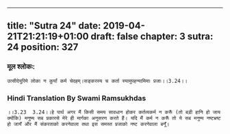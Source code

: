 
---
title: "Sutra 24"
date: 2019-04-21T21:21:19+01:00
draft: false
chapter: 3
sutra: 24
position: 327
---
### मूल श्लोकः:
```
उत्सीदेयुरिमे लोका न कुर्यां कर्म चेदहम्।सङ्करस्य च कर्ता स्यामुपहन्यामिमाः प्रजाः।।3.24।।

```

### Hindi Translation By Swami Ramsukhdas
```
।।3.23  3.24।।हे पार्थ अगर मैं किसी समय सावधान होकर कर्तव्यकर्म न करूँ (तो बड़ी हानि हो जाय क्योंकि) मनुष्य सब प्रकारसे मेरे ही मार्गका अनुसरण करते हैं। यदि मैं कर्म न करूँ तो ये सब मनुष्य नष्टभ्रष्ट हो जायँ और मैं संकरताको करनेवाला तथा इस समस्त प्रजाको नष्ट करनेवाला बनूँ। 

```

